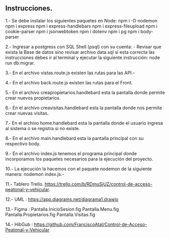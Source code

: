 Instrucciones.
--------------

 1.- Se debe instalar los siguientes paquetes en Node:
     npm i -D nodemon
     npm i express
     npm i express-handlebars
     npm i express-fileupload
     npm i cookie-parser
     npm i jsonwebtoken
     npm i dotenv
     npm i pg
     npm i body-parser

 2.- Ingresar a postgress con SQL Shell (psql) con su cuenta:
      - Revisar que exista la Base de datos sino revisar archivo data.sql si esta correcta las instrucciones debes ir al terminal y ejecutar la siguiente instrucción: node run db:migrar.

 3.- En el archivo vistas.route.js existen las rutas para las API.-

 4.- En el archivo back.route.js existen las rutas para el Front.

 5.- En el archivo creapropietarios.handlebard esta la pantalla donde permite crear nuevos propietarios.

 6.- En el archivo creavisitas.handlebard esta la pantalla donde nos permite crear nuevas visitas.

 7.- En el archivo home.handlebard esta la pantalla donde el usuario ingresa al sistema o se registra si no existe.

 8.- En el archivo main.handlebard esta la pantalla principal con su respectivo body.

 9.- En el archivo index.js tenemos el programa principal donde incorporamos los paquetes necesarios para la ejecución del proyecto.

10.- La ejecución la hacemos con el paquete nodemon de la siguiente manera:
     nodemon index.js.-

11.- Tablero Trello.
     https://trello.com/b/RDmuSjUZ/control-de-acceso-peatonal-y-vehicular.

12.- UML : https://app.diagrams.net/diagrama1.drawio

13.- Figma : Pantalla.InicioSesion.fig
             Pantalla.Menu.fig
             Pantalla.Propietarios.fig
             Pantalla.Visitas.fig

14.- HibGub : 
https://github.com/FranciscoAtal/Control-de-Acceso-Peatonal-y-Vehicular

